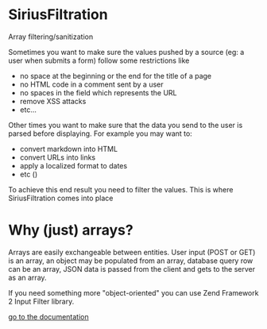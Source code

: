SiriusFiltration
======
Array filtering/sanitization

Sometimes you want to make sure the values pushed by a source (eg: a user when submits a form) follow some restrictions like

- no space at the beginning or the end for the title of a page
- no HTML code in a comment sent by a user
- no spaces in the field which represents the URL
- remove XSS attacks
- etc...

Other times you want to make sure that the data you send to the user is parsed before displaying. For example you may want to:

- convert markdown into HTML
- convert URLs into links
- apply a localized format to dates
- etc ()

To achieve this end result you need to filter the values. This is where SiriusFiltration comes into place

Why (just) arrays?
=====

Arrays are easily exchangeable between entities. User input (POST or GET) is an array, an object may be populated from an array, database query row can be an array, JSON data is passed from the client and gets to the server as an array. 

If you need something more "object-oriented" you can use Zend Framework 2 Input Filter library.

[go to the documentation](docs/index.md)